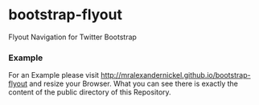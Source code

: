 bootstrap-flyout
================

Flyout Navigation for Twitter Bootstrap


### Example

For an Example please visit http://mralexandernickel.github.io/bootstrap-flyout and resize your Browser. What you can see there is exactly the content of the public directory of this Repository.